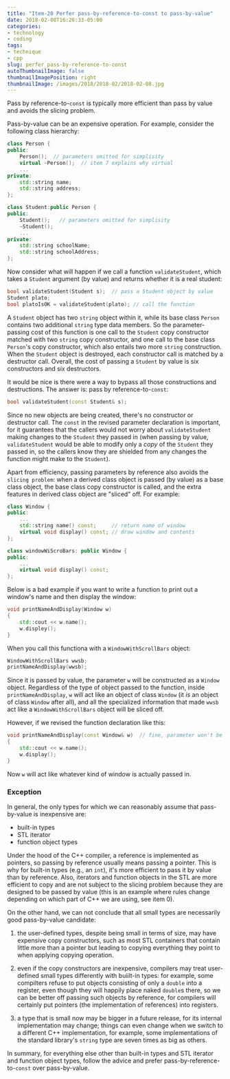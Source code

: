 ```yaml
---
title: "Item-20 Perfer pass-by-reference-to-const to pass-by-value"
date: 2018-02-08T16:26:33-05:00
categories:
- technology
- coding
tags:
- technique
- cpp
slug: perfer pass-by-reference-to-const
autoThumbnailImage: false
thumbnailImagePosition: right
thumbnailImage: /images/2018/2018-02/2018-02-08.jpg
---
```


Pass by reference-to-`const` is typically more efficient than pass by value and avoids the slicing problem. 
<!--more-->

Pass-by-value can be an expensive operation. For example, consider the following class hierarchy:

```cpp
class Person {
public:
    Person();  // parameters omitted for simplisity
    virtual ~Person();  // item 7 explains why virtual
    ...
private:
    std::string name;
    std::string address;
};

class Student:public Person {
public:
    Student();   // parameters omitted for simplisity
    ~Student();
    ...
private:
    std::string schoolName;
    std::string schoolAddress;
};
```

Now consider what will happen if we call a function `validateStudent`, which takes a `Student` argument (by value) and returns whether it is a real student:

```cpp
bool validateStudent(Student s);  // pass a Student object by value
Student plato;
bool platoIsOK = validateStudent(plato); // call the function
```

A `Student` object has two `string` object within it, while its base class `Person` contains two additional `string` type data members. So the parameter-passing cost of this function is one call to the `Student` copy constructor matched with two `string` copy constructor, and one call to the base class `Person`'s copy constructor, which also entails two more `string` construction. When the `Student` object is destroyed, each constructor call is matched by a destructor call. Overall, the cost of passing a `Student` by value is six constructors and six destructors.

It would be nice is there were a way to bypass all those constructions and destructions. The answer is: pass by reference-to-`const`:

```cpp
bool validateStudent(const Student& s);
```

Since no new objects are being created, there's no constructor or destructor call. The `const` in the revised parameter declaration is important, for it guarantees that the callers would not worry about `validateStudent` making changes to the `Student` they passed in (when passing by value, `validateStudent` would be able to modify only a _copy_ of the `Student` they passed in, so the callers know they are shielded from any changes the function might make to the `Student`).

Apart from efficiency, passing parameters by reference also avoids the `slicing problem`: when a derived class object is passed (by value) as a base class object, the base class copy constructor is called, and the extra features in derived class object are "sliced" off. For example:

```cpp
class Window {
public:
    ...
    std::string name() const;     // return name of window
    virtual void display() const; // draw window and contents
};

class windowWiScroBars: public Window {
public:
    ...
    virtual void display() const;
};
```

Below is a bad example if you want to write a function to print out a window's name and then display the window:

```cpp
void printNameAndDisplay(Window w)
{
    std::cout << w.name();
    w.displey();
}
```

When you call this functiona with a `WindowWithScrollBars` object:

```cpp
WindowWithScrollBars wwsb;
printNameAndDisplay(wwsb);
```

Since it is passed by value, the parameter `w` will be constructed as a `Window` object. Regardless of the type of object passed to the function, inside `printNameAndDisplay`, `w` will act like an object of class `Window` (it *is* an object of class `Window` after all), and all the specialized information that made `wwsb` act like a `WindowWithScrollBars` object will be sliced off.

However, if we revised the function declaration like this:

```cpp
void printNameAndDisplay(const Window& w)  // fine, parameter won't be sliced
{
    std::cout << w.name();
    w.display();
}
```

Now `w` will act like whatever kind of window is actually passed in.

### Exception

In general, the only types for which we can reasonably assume that pass-by-value is inexpensive are:

* built-in types
* STL iterator 
* function object types

Under the hood of the C++ compiler, a reference is implemented as pointers, so passing by reference usually means passing a pointer. This is why for built-in types (e.g., an `int`), it's more efficient to pass it by value than by reference. Also, iterators and function objects in the STL are more efficient to copy and are not subject to the slicing problem because they are designed to be passed by value (this is an example where rules change depending on which part of C++ we are using, see item 0).

On the other hand, we can not conclude that all small types are necessarily good pass-by-value candidate:

1. the user-defined types, despite being small in terms of size, may have expensive copy constructors, such as most STL containers that contain little more than a pointer but leading to copying everything they point to when applying copying operation.

2. even if the copy constructors are inexpensive, compilers may treat user-defined small types differently with buiilt-in types: for example, some compilters refuse to put objects consisting of only a `double` into a register, even though they will happily place naked `double`s there, so we can be better off passing such objects by reference, for compilers will certainly put pointers (the implementation of references) into registers.

3. a type that is small now may be bigger in a future release, for its internal implementation may change; things can even change when we switch to a different C++ implementation, for example, some implementations of the standard library's `string` type are seven times as big as others.

In summary, for everything else other than built-in types and STL iterator and function object types, follow the advice and prefer pass-by-reference-to-`const` over pass-by-value.
